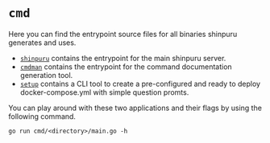 # `cmd`

Here you can find the entrypoint source files for all binaries shinpuru generates and uses. 

- [`shinpuru`](shinpuru/) contains the entrypoint for the main shinpuru server.
- [`cmdman`](cmdman/) contains the entrypoint for the command documentation generation tool.
- [`setup`](setup/) contains a CLI tool to create a pre-configured and ready to deploy docker-compose.yml with simple question promts.

You can play around with these two applications and their flags by using the following command.
```
go run cmd/<directory>/main.go -h
```
